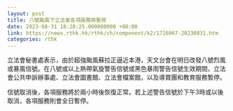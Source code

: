 ```yaml
---
layout: post
title: 八號颱風下立法會各項服務將暫停
date: 2023-08-31 18:28:25.000000000 +08:00
link: https://news.rthk.hk/rthk/ch/component/k2/1716067-20230831.htm
categories: rthk
---
```


立法會秘書處表示，由於超強颱風蘇拉正逼近本港，天文台會在明日改發八號烈風或暴風信號。在八號或以上熱帶氣旋警告信號或黑色暴雨警告信號生效期間，立法會公共申訴辦事處、立法會圖書館、立法會檔案館，以及導賞團和教育服務暫停。

信號取消後，各項服務將於兩小時後恢復正常。若上述警告信號於下午3時或以後取消，各項服務則會全日暫停。
